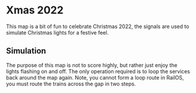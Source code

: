 # Xmas 2022

This map is a bit of fun to celebrate Christmas 2022, the signals are used to simulate Christmas lights for a festive feel.

## Simulation

The purpose of this map is not to score highly, but rather just enjoy the lights flashing on and off. The only operation required is to loop the services
back around the map again. Note, you cannot form a loop route in RailOS, you must route the trains across the gap in two steps.
